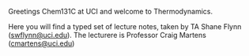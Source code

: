 Greetings Chem131C at UCI and welcome to Thermodynamics. 

Here you will find a typed set of lecture notes, taken by TA Shane Flynn (swflynn@uci.edu). 
The lecturere is Professor Craig Martens (cmartens@uci.edu)
